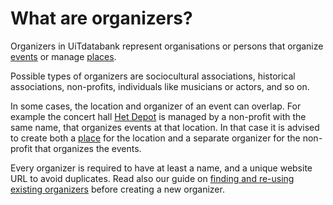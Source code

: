 # What are organizers?

Organizers in UiTdatabank represent organisations or persons that organize [events](../events/introduction.md) or manage [places](../places/introduction.md).

Possible types of organizers are sociocultural associations, historical associations, non-profits, individuals like musicians or actors, and so on.

In some cases, the location and organizer of an event can overlap. For example the concert hall [Het Depot](https://nl.wikipedia.org/wiki/Het_Depot_(muziekcentrum)) is managed by a non-profit with the same name, that organizes events at that location. In that case it is advised to create both a [place](../places/introduction) for the location and a separate organizer for the non-profit that organizes the events.

Every organizer is required to have at least a name, and a unique website URL to avoid duplicates. Read also our guide on [finding and re-using existing organizers](finding-and-reusing-organizers.md) before creating a new organizer.
